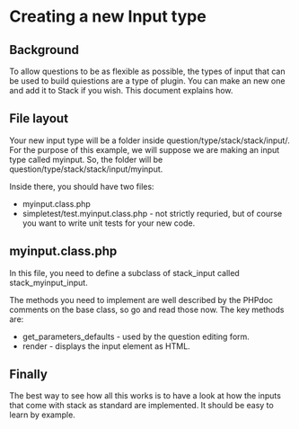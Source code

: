 # Creating a new Input type

## Background ##

To allow questions to be as flexible as possible, the types of input that can be
used to build quiestions are a type of plugin. You can make an new one and add
it to Stack if you wish. This document explains how.

## File layout ##

Your new input type will be a folder inside question/type/stack/stack/input/.
For the purpose of this example, we will suppose we are making an input type
called myinput. So, the folder will be question/type/stack/stack/input/myinput.

Inside there, you should have two files:

* myinput.class.php
* simpletest/test.myinput.class.php - not strictly requried, but of course you
want to write unit tests for your new code.

## myinput.class.php ##

In this file, you need to define a subclass of stack_input called
stack_myinput_input.

The methods you need to implement are well described by the PHPdoc comments on
the base class, so go and read those now. The key methods are:

* get_parameters_defaults - used by the question editing form.
* render - displays the input element as HTML.

## Finally ##

The best way to see how all this works is to have a look at how the inputs
that come with stack as standard are implemented. It should be easy to learn
by example.
